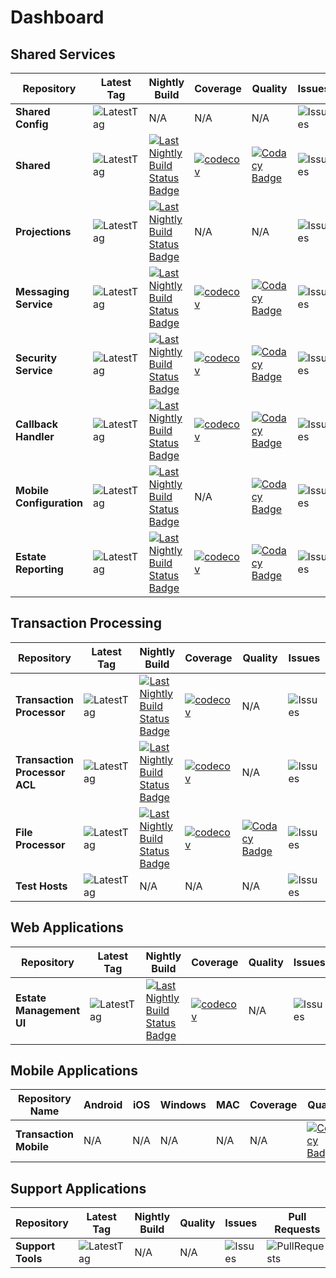 

# Dashboard

## Shared Services
|Repository |Latest Tag|Nightly Build|Coverage|Quality |Issues|Pull Requests||
| --- | --- | --- | --- | --- |--- | --- | --- |
| **Shared Config** |![LatestTag](https://img.shields.io/github/v/tag/TransactionProcessing/SharedConfiguration) |N/A|N/A|N/A|  ![Issues](https://img.shields.io/github/issues/TransactionProcessing/SharedConfiguration) |![PullRequests](https://img.shields.io/github/issues-pr/TransactionProcessing/SharedConfiguration) |[![Repository](https://img.shields.io/badge/github-repo-green)](https://github.com/TransactionProcessing/SharedConfiguration) |
| **Shared** |![LatestTag](https://img.shields.io/github/v/tag/TransactionProcessing/Shared) |[![Last Nightly Build Status Badge](https://github.com/TransactionProcessing/Shared/actions/workflows/nightlybuild.yml/badge.svg)](https://github.com/TransactionProcessing/Shared/actions/workflows/nightlybuild.yml)  |[![codecov](https://codecov.io/gh/TransactionProcessing/Shared/branch/master/graph/badge.svg?token=8BWU9m49Z6)](https://codecov.io/gh/TransactionProcessing/Shared)|[![Codacy Badge](https://app.codacy.com/project/badge/Grade/470520d84090465eaaa59b6061882392)](https://app.codacy.com/gh/TransactionProcessing/Shared/dashboard?utm_source=gh&utm_medium=referral&utm_content=&utm_campaign=Badge_grade)|    ![Issues](https://img.shields.io/github/issues/TransactionProcessing/Shared) |![PullRequests](https://img.shields.io/github/issues-pr/TransactionProcessing/Shared) |[![Repository](https://img.shields.io/badge/github-repo-green)](https://github.com/TransactionProcessing/Shared) |
|**Projections** | ![LatestTag](https://img.shields.io/github/v/tag/TransactionProcessing/EventStoreProjections)| [![Last Nightly Build Status Badge](https://github.com/TransactionProcessing/EventStoreProjections/actions/workflows/nightlybuild.yml/badge.svg)](https://github.com/TransactionProcessing/EventStoreProjections/actions/workflows/nightlybuild.yml)  |N/A|N/A| ![Issues](https://img.shields.io/github/issues/TransactionProcessing/EventStoreProjections)|![PullRequests](https://img.shields.io/github/issues-pr/TransactionProcessing/EventStoreProjections)| [![Repository](https://img.shields.io/badge/github-repo-green)](https://github.com/TransactionProcessing/eventstoreprojections)|
| **Messaging Service** | ![LatestTag](https://img.shields.io/github/v/tag/TransactionProcessing/Messaging) | [![Last Nightly Build Status Badge](https://github.com/TransactionProcessing/Messaging/actions/workflows/nightlybuild.yml/badge.svg)](https://github.com/TransactionProcessing/Messaging/actions/workflows/nightlybuild.yml)|[![codecov](https://codecov.io/gh/TransactionProcessing/Messaging/branch/master/graph/badge.svg?token=07J3EYF3K5)](https://codecov.io/gh/TransactionProcessing/Messaging) |[![Codacy Badge](https://app.codacy.com/project/badge/Grade/3112462064664822bcf617fde4faa8d2)](https://app.codacy.com/gh/TransactionProcessing/Messaging/dashboard?utm_source=gh&utm_medium=referral&utm_content=&utm_campaign=Badge_grade)|![Issues](https://img.shields.io/github/issues/TransactionProcessing/Messaging) |![PullRequests](https://img.shields.io/github/issues-pr/TransactionProcessing/Messaging) |[![Repository](https://img.shields.io/badge/github-repo-green)](https://github.com/TransactionProcessing/Messaging) |
| **Security Service** | ![LatestTag](https://img.shields.io/github/v/tag/TransactionProcessing/SecurityService) |[![Last Nightly Build Status Badge](https://github.com/TransactionProcessing/SecurityService/actions/workflows/nightlybuild.yml/badge.svg)](https://github.com/TransactionProcessing/SecurityService/actions/workflows/nightlybuild.yml)|[![codecov](https://codecov.io/gh/TransactionProcessing/SecurityService/branch/master/graph/badge.svg?token=j5wj8VOzVu)](https://codecov.io/gh/TransactionProcessing/SecurityService) |[![Codacy Badge](https://app.codacy.com/project/badge/Grade/07152623d042494b84c0546f787d58b3)](https://app.codacy.com/gh/TransactionProcessing/SecurityService/dashboard?utm_source=gh&utm_medium=referral&utm_content=&utm_campaign=Badge_grade)| ![Issues](https://img.shields.io/github/issues/TransactionProcessing/SecurityService) | ![PullRequests](https://img.shields.io/github/issues-pr/TransactionProcessing/SecurityService) |[![Repository](https://img.shields.io/badge/github-repo-green)](https://github.com/TransactionProcessing/SecurityService) |
| **Callback Handler** | ![LatestTag](https://img.shields.io/github/v/tag/TransactionProcessing/CallbackHandler) | [![Last Nightly Build Status Badge](https://github.com/TransactionProcessing/CallbackHandler/actions/workflows/nightlybuild.yml/badge.svg)](https://github.com/TransactionProcessing/CallbackHandler/actions/workflows/nightlybuild.yml)|[![codecov](https://codecov.io/gh/TransactionProcessing/CallbackHandler/branch/main/graph/badge.svg?token=OJ5ZWV078G)](https://codecov.io/gh/TransactionProcessing/CallbackHandler) |[![Codacy Badge](https://app.codacy.com/project/badge/Grade/e8edea67e06249dd88fc62f71ae508fb)](https://app.codacy.com/gh/TransactionProcessing/CallbackHandler/dashboard?utm_source=gh&utm_medium=referral&utm_content=&utm_campaign=Badge_grade) | ![Issues](https://img.shields.io/github/issues/TransactionProcessing/CallbackHandler) | ![PullRequests](https://img.shields.io/github/issues-pr/TransactionProcessing/CallbackHandler) |[![Repository](https://img.shields.io/badge/github-repo-green)](https://github.com/TransactionProcessing/CallbackHandler) |
| **Mobile Configuration** | ![LatestTag](https://img.shields.io/github/v/tag/TransactionProcessing/MobileConfiguration) | [![Last Nightly Build Status Badge](https://github.com/TransactionProcessing/MobileConfiguration/actions/workflows/nightlybuild.yml/badge.svg)](https://github.com/TransactionProcessing/MobileConfiguration/actions/workflows/nightlybuild.yml)|N/A |[![Codacy Badge](https://app.codacy.com/project/badge/Grade/51df1ad4bce3446a858e61c28801398d)](https://app.codacy.com/gh/TransactionProcessing/MobileConfiguration/dashboard?utm_source=gh&utm_medium=referral&utm_content=&utm_campaign=Badge_grade) | ![Issues](https://img.shields.io/github/issues/TransactionProcessing/MobileConfiguration) | ![PullRequests](https://img.shields.io/github/issues-pr/TransactionProcessing/MobileConfiguration) |[![Repository](https://img.shields.io/badge/github-repo-green)](https://github.com/TransactionProcessing/MobileConfiguration) |
| **Estate Reporting** | ![LatestTag](https://img.shields.io/github/v/tag/TransactionProcessing/EstateReportingAPI) | [![Last Nightly Build Status Badge](https://github.com/TransactionProcessing/EstateReportingAPI/actions/workflows/nightlybuild.yml/badge.svg)](https://github.com/TransactionProcessing/EstateReportingAPI/actions/workflows/nightlybuild.yml)|[![codecov](https://codecov.io/gh/TransactionProcessing/EstateReportingAPI/branch/main/graph/badge.svg?token=OJ5ZWV078G)](https://codecov.io/gh/TransactionProcessing/EstateReportingAPI) |[![Codacy Badge](https://app.codacy.com/project/badge/Grade/8a9afd9f897a4d08b33e9a0da168d0e3)](https://app.codacy.com/gh/TransactionProcessing/EstateReportingAPI/dashboard?utm_source=gh&utm_medium=referral&utm_content=&utm_campaign=Badge_grade) | ![Issues](https://img.shields.io/github/issues/TransactionProcessing/EstateReportingAPI) | ![PullRequests](https://img.shields.io/github/issues-pr/TransactionProcessing/EstateReportingAPI) |[![Repository](https://img.shields.io/badge/github-repo-green)](https://github.com/TransactionProcessing/EstateReportingAPI) |

## Transaction Processing
|Repository |Latest Tag|Nightly Build|Coverage |Quality |Issues|Pull Requests||
| --- | --- | --- | --- | --- | --- | --- | --- |
| **Transaction Processor** | ![LatestTag](https://img.shields.io/github/v/tag/TransactionProcessing/TransactionProcessor) | [![Last Nightly Build Status Badge](https://github.com/TransactionProcessing/TransactionProcessor/actions/workflows/nightlybuild.yml/badge.svg)](https://github.com/TransactionProcessing/TransactionProcessor/actions/workflows/nightlybuild.yml)|[![codecov](https://codecov.io/gh/TransactionProcessing/TransactionProcessor/branch/master/graph/badge.svg?token=OCKVVLDM7T)](https://codecov.io/gh/TransactionProcessing/TransactionProcessor) |N/A| ![Issues](https://img.shields.io/github/issues/TransactionProcessing/TransactionProcessor) | ![PullRequests](https://img.shields.io/github/issues-pr/TransactionProcessing/TransactionProcessor) |[![Repository](https://img.shields.io/badge/github-repo-green)](https://github.com/TransactionProcessing/TransactionProcessor) |
| **Transaction Processor ACL** |![LatestTag](https://img.shields.io/github/v/tag/TransactionProcessing/TransactionProcessorACL) |[![Last Nightly Build Status Badge](https://github.com/TransactionProcessing/TransactionProcessorACL/actions/workflows/nightlybuild.yml/badge.svg)](https://github.com/TransactionProcessing/TransactionProcessorACL/actions/workflows/nightlybuild.yml)|[![codecov](https://codecov.io/gh/TransactionProcessing/TransactionProcessorACL/branch/master/graph/badge.svg?token=n1Q47ulbEv)](https://codecov.io/gh/TransactionProcessing/TransactionProcessorACL)|N/A| ![Issues](https://img.shields.io/github/issues/TransactionProcessing/TransactionProcessorACL) | ![PullRequests](https://img.shields.io/github/issues-pr/TransactionProcessing/TransactionProcessorACL) |[![Repository](https://img.shields.io/badge/github-repo-green)](https://github.com/TransactionProcessing/TransactionProcessorACL) |
| **File Processor** | ![LatestTag](https://img.shields.io/github/v/tag/TransactionProcessing/FileProcessor) |[![Last Nightly Build Status Badge](https://github.com/TransactionProcessing/FileProcessor/actions/workflows/nightlybuild.yml/badge.svg)](https://github.com/TransactionProcessing/FileProcessor/actions/workflows/nightlybuild.yml)|[![codecov](https://codecov.io/gh/TransactionProcessing/FileProcessor/branch/main/graph/badge.svg?token=A9JEDY4FAG)](https://codecov.io/gh/TransactionProcessing/FileProcessor) |[![Codacy Badge](https://app.codacy.com/project/badge/Grade/94edf4f29a2a4477badd9f4d2e48b2ea)](https://app.codacy.com/gh/TransactionProcessing/FileProcessor/dashboard?utm_source=gh&utm_medium=referral&utm_content=&utm_campaign=Badge_grade) |![Issues](https://img.shields.io/github/issues/TransactionProcessing/FileProcessor) | ![PullRequests](https://img.shields.io/github/issues-pr/TransactionProcessing/FileProcessor) |[![Repository](https://img.shields.io/badge/github-repo-green)](https://github.com/TransactionProcessing/FileProcessor) |
| **Test Hosts** | ![LatestTag](https://img.shields.io/github/v/tag/TransactionProcessing/TestHosts) |N/A|N/A|N/A| ![Issues](https://img.shields.io/github/issues/TransactionProcessing/TestHosts) | ![PullRequests](https://img.shields.io/github/issues-pr/TransactionProcessing/TestHosts) |[![Repository](https://img.shields.io/badge/github-repo-green)](https://github.com/TransactionProcessing/TestHosts) |

## Web Applications

|Repository |Latest Tag|Nightly Build|Coverage |Quality |Issues|Pull Requests||
| --- | --- | --- | --- | --- | --- | --- | --- |
| **Estate Management UI** | ![LatestTag](https://img.shields.io/github/v/tag/TransactionProcessing/EstateManagementUI)| [![Last Nightly Build Status Badge](https://github.com/TransactionProcessing/EstateManagementUI/actions/workflows/nightlybuild.yml/badge.svg)](https://github.com/TransactionProcessing/EstateManagementUI/actions/workflows/nightlybuild.yml)|[![codecov](https://codecov.io/github/TransactionProcessing/EstateManagementUI/graph/badge.svg?token=aN0uXF332P)](https://codecov.io/github/TransactionProcessing/EstateManagementUI) |N/A | ![Issues](https://img.shields.io/github/issues/TransactionProcessing/EstateManagementUI) | ![PullRequests](https://img.shields.io/github/issues-pr/TransactionProcessing/EstateManagementUI) |[![Repository](https://img.shields.io/badge/github-repo-green)](https://github.com/TransactionProcessing/EstateManagementUI)

## Mobile Applications
|Repository Name|Android|iOS|Windows|MAC|Coverage |Quality | Issues|Pull Requests||
| --- | --- | --- | --- | --- |--- |--- |--- | --- | --- |
| **Transaction Mobile** | N/A | N/A | N/A|N/A|N/A |[![Codacy Badge](https://app.codacy.com/project/badge/Grade/91506becb4bf4ec1b5fda551275a172e)](https://app.codacy.com/gh/TransactionProcessing/TransactionMobile/dashboard?utm_source=gh&utm_medium=referral&utm_content=&utm_campaign=Badge_grade) | ![Issues](https://img.shields.io/github/issues/TransactionProcessing/TransactionMobile) | ![PullRequests](https://img.shields.io/github/issues-pr/TransactionProcessing/transactionmobile)|[![Repository](https://img.shields.io/badge/github-repo-green)](https://github.com/TransactionProcessing/TransactionMobile) |

## Support Applications

|Repository |Latest Tag|Nightly Build|Quality |Issues|Pull Requests||
| --- | --- | --- | --- | --- | --- | --- |
| **Support Tools** | ![LatestTag](https://img.shields.io/github/v/tag/TransactionProcessing/SupportTools)| N/A |N/A | ![Issues](https://img.shields.io/github/issues/TransactionProcessing/SupportTools) | ![PullRequests](https://img.shields.io/github/issues-pr/TransactionProcessing/SupportTools) |[![Repository](https://img.shields.io/badge/github-repo-green)](https://github.com/TransactionProcessing/SupportTools)
